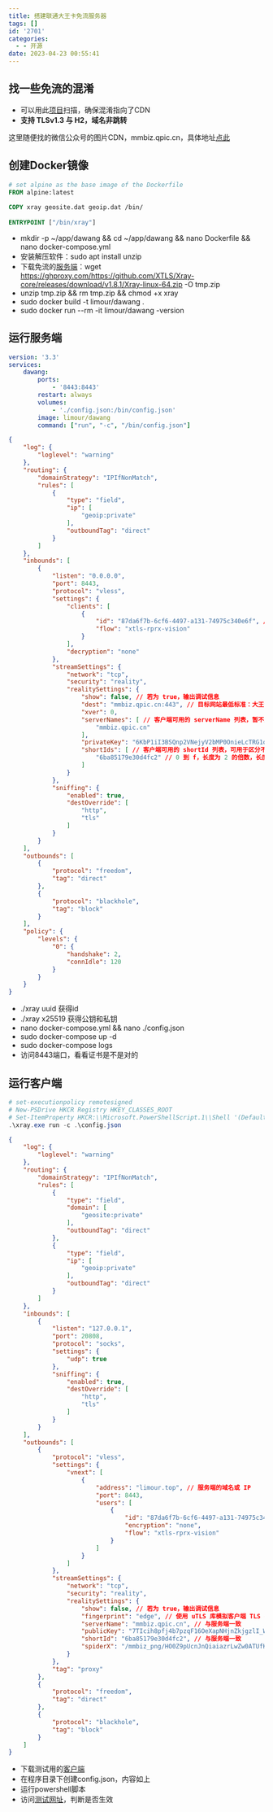 ```yaml
---
title: 搭建联通大王卡免流服务器
tags: []
id: '2701'
categories:
  - - 开源
date: 2023-04-23 00:55:41
---
```


## 找一些免流的混淆

*   可以用此[项目](https://github.com/XTLS/RealiTLScanner)扫描，确保混淆指向了CDN
*   **支持 TLSv1.3 与 H2，域名非跳转**

这里随便找的微信公众号的图片CDN，mmbiz.qpic.cn，具体地址[点此](https://mmbiz.qpic.cn/mmbiz_png/HO0Z9pUcnJnQiaiazrLwZw0ATUfKWynJcuXGZ9KOosGW2U3ibMMGGzyT33ABf0YMYyJSVhQbLk96N4BibmObbgAD9w/0?wx_fmt=png)

## 创建Docker镜像

```Dockerfile
# set alpine as the base image of the Dockerfile
FROM alpine:latest
 
COPY xray geosite.dat geoip.dat /bin/
 
ENTRYPOINT ["/bin/xray"]
```

*   mkdir -p ~/app/dawang && cd ~/app/dawang && nano Dockerfile && nano docker-compose.yml
*   安装解压软件：sudo apt install unzip
*   下载免流的[服务端](https://github.com/XTLS/Xray-core/releases)：wget https://ghproxy.com/https://github.com/XTLS/Xray-core/releases/download/v1.8.1/Xray-linux-64.zip -O tmp.zip
*   unzip tmp.zip && rm tmp.zip && chmod +x xray
*   sudo docker build -t limour/dawang .
*   sudo docker run --rm -it limour/dawang -version

## 运行服务端

```yml
version: '3.3'
services:
    dawang:
        ports:
            - '8443:8443'
        restart: always
        volumes:
            - './config.json:/bin/config.json'
        image: limour/dawang
        command: ["run", "-c", "/bin/config.json"]
```

```json
{
    "log": {
        "loglevel": "warning"
    },
    "routing": {
        "domainStrategy": "IPIfNonMatch",
        "rules": [
            {
                "type": "field",
                "ip": [
                    "geoip:private"
                ],
                "outboundTag": "direct"
            }
        ]
    },
    "inbounds": [
        {
            "listen": "0.0.0.0",
            "port": 8443,
            "protocol": "vless",
            "settings": {
                "clients": [
                    {
                        "id": "87da6f7b-6cf6-4497-a131-74975c340e6f", // 执行 xray uuid 生成，或 1-30 字节的字符串
                        "flow": "xtls-rprx-vision"
                    }
                ],
                "decryption": "none"
            },
            "streamSettings": {
                "network": "tcp",
                "security": "reality",
                "realitySettings": {
                    "show": false, // 若为 true，输出调试信息
                    "dest": "mmbiz.qpic.cn:443", // 目标网站最低标准：大王卡免流的网站，支持 TLSv1.3、X25519 与 H2，域名非跳转用（主域名可能被用于跳转到 www）
                    "xver": 0,
                    "serverNames": [ // 客户端可用的 serverName 列表，暂不支持 * 通配符
                        "mmbiz.qpic.cn"
                    ],
                    "privateKey": "6KbP1iI3BSQnp2VNejyV2bMP0OnieLcTRG1oyYZdHUU", // 执行 xray x25519 生成，填 "Private key" 的值
                    "shortIds": [ // 客户端可用的 shortId 列表，可用于区分不同的客户端
                        "6ba85179e30d4fc2" // 0 到 f，长度为 2 的倍数，长度上限为 16，可留空，或执行 openssl rand -hex 8 生成
                    ]
                }
            },
            "sniffing": {
                "enabled": true,
                "destOverride": [
                    "http",
                    "tls"
                ]
            }
        }
    ],
    "outbounds": [
        {
            "protocol": "freedom",
            "tag": "direct"
        },
        {
            "protocol": "blackhole",
            "tag": "block"
        }
    ],
    "policy": {
        "levels": {
            "0": {
                "handshake": 2,
                "connIdle": 120
            }
        }
    }
}
```

*   ./xray uuid 获得id
*   ./xray x25519 获得公钥和私钥
*   nano docker-compose.yml && nano ./config.json
*   sudo docker-compose up -d
*   sudo docker-compose logs
*   访问8443端口，看看证书是不是对的

## 运行客户端

```powershell
# set-executionpolicy remotesigned
# New-PSDrive HKCR Registry HKEY_CLASSES_ROOT
# Set-ItemProperty HKCR:\\Microsoft.PowerShellScript.1\\Shell '(Default)' 0
.\xray.exe run -c .\config.json
```

```json
{
    "log": {
        "loglevel": "warning"
    },
    "routing": {
        "domainStrategy": "IPIfNonMatch",
        "rules": [
            {
                "type": "field",
                "domain": [
                    "geosite:private"
                ],
                "outboundTag": "direct"
            },
            {
                "type": "field",
                "ip": [
                    "geoip:private"
                ],
                "outboundTag": "direct"
            }
        ]
    },
    "inbounds": [
        {
            "listen": "127.0.0.1",
            "port": 20808,
            "protocol": "socks",
            "settings": {
                "udp": true
            },
            "sniffing": {
                "enabled": true,
                "destOverride": [
                    "http",
                    "tls"
                ]
            }
        }
    ],
    "outbounds": [
        {
            "protocol": "vless",
            "settings": {
                "vnext": [
                    {
                        "address": "limour.top", // 服务端的域名或 IP
                        "port": 8443,
                        "users": [
                            {
                                "id": "87da6f7b-6cf6-4497-a131-74975c340e6f", // 与服务端一致
                                "encryption": "none",
                                "flow": "xtls-rprx-vision"
                            }
                        ]
                    }
                ]
            },
            "streamSettings": {
                "network": "tcp",
                "security": "reality",
                "realitySettings": {
                    "show": false, // 若为 true，输出调试信息
                    "fingerprint": "edge", // 使用 uTLS 库模拟客户端 TLS 指纹
                    "serverName": "mmbiz.qpic.cn", // 与服务端一致
                    "publicKey": "7TIcih8pfj4b7pzqF16OeXapNHjnZkjgzlI_WJ7tsDo", // 服务端执行 xray x25519 生成，私钥对应的公钥，填 "Public key" 的值
                    "shortId": "6ba85179e30d4fc2", // 与服务端一致
                    "spiderX": "/mmbiz_png/HO0Z9pUcnJnQiaiazrLwZw0ATUfKWynJcuXGZ9KOosGW2U3ibMMGGzyT33ABf0YMYyJSVhQbLk96N4BibmObbgAD9w/0?wx_fmt=png" // 爬虫初始路径与参数，建议每个客户端不同
                }
            },
            "tag": "proxy"
        },
        {
            "protocol": "freedom",
            "tag": "direct"
        },
        {
            "protocol": "blackhole",
            "tag": "block"
        }
    ]
}
```

*   下载测试用的[客户端](https://ghproxy.com/https://github.com/XTLS/Xray-core/releases/download/v1.8.1/Xray-windows-64.zip)
*   在程序目录下创建config.json，内容如上
*   运行powershell脚本
*   访问[测试网址](https://www.ip138.com/)，判断是否生效